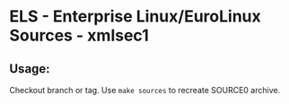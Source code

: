 # ELS - Enterprise Linux/EuroLinux Sources - xmlsec1
 
## Usage:
  Checkout branch or tag. Use `make sources` to recreate  SOURCE0 archive.
